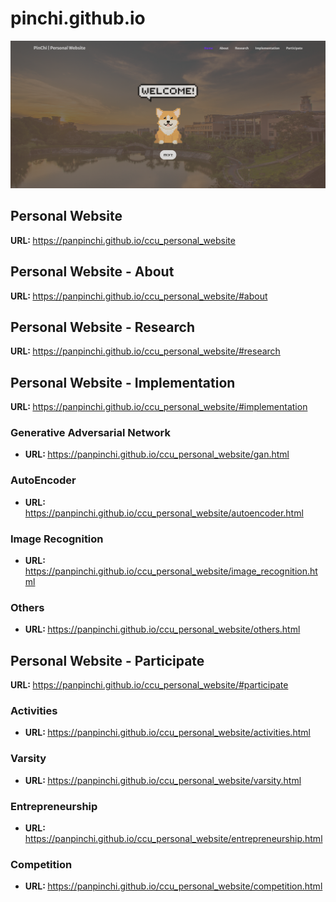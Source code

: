<h1>pinchi.github.io</h1>

<img src="./assets/readme/website.png">

<!-- Personal Website -->
<h2>Personal Website</h2>
<span><strong>URL: </strong></span>
<a href="https://panpinchi.github.io/ccu_personal_website">
  https://panpinchi.github.io/ccu_personal_website
</a>

<!-- Personal Website - About -->
<h2>Personal Website - About</h2>
<span><strong>URL: </strong></span>
<a href="https://panpinchi.github.io/ccu_personal_website/#about">
  https://panpinchi.github.io/ccu_personal_website/#about
</a>

<!-- Personal Website - Research -->
<h2>Personal Website - Research</h2>
<span><strong>URL: </strong></span>
<a href="https://panpinchi.github.io/ccu_personal_website/#research">
  https://panpinchi.github.io/ccu_personal_website/#research
</a>

<!-- Personal Website - Implementation -->
<h2>Personal Website - Implementation</h2>
<span><strong>URL: </strong></span>
<a href="https://panpinchi.github.io/ccu_personal_website/#implementation">
  https://panpinchi.github.io/ccu_personal_website/#implementation
</a>
<h3>Generative Adversarial Network</h3>
<ul>
  <li>
    <span><strong>URL: </strong></span>
    <a href="https://panpinchi.github.io/ccu_personal_website/gan.html">
      https://panpinchi.github.io/ccu_personal_website/gan.html
    </a>
  </li>
</ul>
<h3>AutoEncoder</h3>
<ul>
  <li>
    <span><strong>URL: </strong></span>
    <a href="https://panpinchi.github.io/ccu_personal_website/autoencoder.html">
      https://panpinchi.github.io/ccu_personal_website/autoencoder.html
    </a>
  </li>
</ul>
<h3>Image Recognition</h3>
<ul>
  <li>
    <span><strong>URL: </strong></span>
    <a href="https://panpinchi.github.io/ccu_personal_website/image_recognition.html">
      https://panpinchi.github.io/ccu_personal_website/image_recognition.html
    </a>
  </li>
</ul>
<h3>Others</h3>
<ul>
  <li>
    <span><strong>URL: </strong></span>
    <a href="https://panpinchi.github.io/ccu_personal_website/others.html">
      https://panpinchi.github.io/ccu_personal_website/others.html
    </a>
  </li>
</ul>

<h2>Personal Website - Participate</h2>
<span><strong>URL: </strong></span>
<a href="https://panpinchi.github.io/ccu_personal_website/#participate">
  https://panpinchi.github.io/ccu_personal_website/#participate
</a>
<h3>Activities</h3>
<ul>
  <li>
    <span><strong>URL: </strong></span>
    <a href="https://panpinchi.github.io/ccu_personal_website/activities.html">
      https://panpinchi.github.io/ccu_personal_website/activities.html
    </a>
  </li>
</ul>
<h3>Varsity</h3>
<ul>
  <li>
    <span><strong>URL: </strong></span>
    <a href="https://panpinchi.github.io/ccu_personal_website/varsity.html">
      https://panpinchi.github.io/ccu_personal_website/varsity.html
    </a>
  </li>
</ul>
<h3>Entrepreneurship</h3>
<ul>
  <li>
    <span><strong>URL: </strong></span>
    <a href="https://panpinchi.github.io/ccu_personal_website/ventrepreneurshiparsity.html">
      https://panpinchi.github.io/ccu_personal_website/entrepreneurship.html
    </a>
  </li>
</ul>
<h3>Competition</h3>
<ul>
  <li>
    <span><strong>URL: </strong></span>
    <a href="https://panpinchi.github.io/ccu_personal_website/competition.html">
      https://panpinchi.github.io/ccu_personal_website/competition.html
    </a>
  </li>
</ul>
